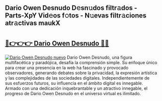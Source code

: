 ## Dario Owen Desnudo D𝚎sn𝚞dos filtr𝚊dos - Parts-XpY Vid𝚎os f𝚘tos - N𝚞evas filtr𝚊ciones atr𝚊ctivas maukX

# <h2><a href="http://mb49x6.tromn.icu/?c=Dario+Owen+Desnudo">🔗👉👉👉 Dario Owen Desnudo 🔗🔗</a></h2>

[![Dario Owen Desnudo nuevo](https://i.imgur.com/pEAQMta.gif)](http://mb49x6.tromn.icu/?c=Dario+Owen+Desnudo)
Dario Owen Desnudo, una figura multifacética y paradójica, desafía la comprensión simple. Su enfoque único para crear una presencia en la web ha fascinado y provocado observadores, generando debates sobre la privacidad, la expresión artística y las complejidades de las sociedades digitales. Independientemente de sus esfuerzos futuros, su influencia en el ámbito digital es innegable. Armado con una dedicación inquebrantable y un atractivo innegable, el progreso de Dario Owen Desnudo en el universo virtual es ilimitado.
